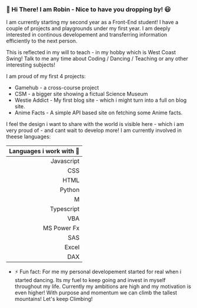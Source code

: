 ### 👋 Hi There! I am Robin - Nice to have you dropping by! :smiley:

I am currently starting my second year as a Front-End student! 
I have a couple of projects and playgrounds under my first year. 
I am deeply interested in continous developement and transferring information efficiently to the next person. 

This is reflected in my will to teach - in my hobby which is West Coast Swing!
Talk to me any time about Coding / Dancing / Teaching or any other interesting subjects! 

I am proud of my first 4 projects: 
- Gamehub - a cross-course project
- CSM - a bigger site showing a fictual Science Museum
- Westie Addict - My first blog site - which i might turn into a full on blog site. 
- Anime Facts - A simple API based site on fetching some Anime facts. 
  
I feel the design i want to share with the world is visible here - which i am very proud of - and cant wait to develop more! 
I am currently involved in theese languages: 

| Languages i work with 🌱|
|-------------------:|
| Javascript         |
| CSS                |
| HTML               |
| Python             |
| M                  |
| Typescript         |
| VBA                |
| MS Power Fx        |
| SAS                |
| Excel              |
| DAX                |

- ⚡ Fun fact:
  For me my personal developement started for real when i started dancing. 
  Its my fuel to keep going and invest in myself throughout my life. 
  Currently my ambitions are high and my motivation is even higher! 
  With purpose and momentum we can climb the tallest mountains! Let's keep Climbing! 

<!--
**Lysaker-git/Lysaker-git** is a ✨ _special_ ✨ repository because its `README.md` (this file) appears on your GitHub profile.
